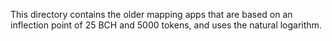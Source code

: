This directory contains the older mapping apps that are based on an inflection point of 25 BCH and 5000 tokens, and uses the natural logarithm.
